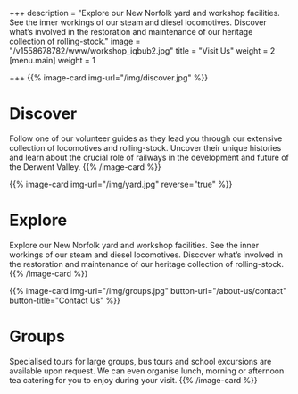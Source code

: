 +++
description = "Explore our New Norfolk yard and workshop facilities. See the inner workings of our steam and diesel locomotives. Discover what’s involved in the restoration and maintenance of our heritage collection of rolling-stock."
image = "/v1558678782/www/workshop_iqbub2.jpg"
title = "Visit Us"
weight = 2
[menu.main]
weight = 1

+++
{{% image-card img-url="/img/discover.jpg" %}}
# Discover
Follow one of our volunteer guides as they lead you through our extensive collection of locomotives and rolling-stock. Uncover their unique histories and learn about the crucial role of railways in the development and future of the Derwent Valley.
{{% /image-card %}}

{{% image-card img-url="/img/yard.jpg" reverse="true" %}}
# Explore
Explore our New Norfolk yard and workshop facilities. See the inner workings of our steam and diesel locomotives. Discover what’s involved in the restoration and maintenance of our heritage collection of rolling-stock.
{{% /image-card %}}

{{% image-card img-url="/img/groups.jpg" button-url="/about-us/contact" button-title="Contact Us" %}}
# Groups
Specialised tours for large groups, bus tours and school excursions are available upon request. We can even organise lunch, morning or afternoon tea catering for you to enjoy during your visit.
{{% /image-card %}}
